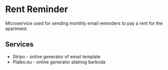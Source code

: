 # Rent Reminder

Microservice used for sending monthly email reminders to pay a rent for the apartment.

## Services

- Stripo - online generator of email template
- Platko.eu - online generator platnog barkoda